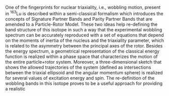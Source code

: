 One of the fingerprints for nuclear triaxiality, i.e., wobbling motion, present in $^{163}$Lu is described within a semi-classical formalism which introduces the concepts of Signature Partner Bands and Parity Partner Bands that are amended to a Particle-Rotor Model. These two ideas help re-defining the band structure of this isotope in such a way that the experimental wobbling spectrum can be accurately reproduced with a set of equations that depend on the moments of inertia of the nucleus and the triaxiality parameter, which is related to the asymmetry between the principal axes of the rotor. Besides the energy spectrum, a geometrical representation of the classical energy function is realized within a phase space that characterizes the motion of the entire particle+rotor system. Moreover, a three-dimensional sketch that shows the allowed trajectories of the system (defined as intersections between the triaxial ellipsoid and the angular momentum sphere) is realized for several values of excitation energy and spin. The re-definition of the wobbling bands in this isotope proves to be a useful approach for providing a realistic 